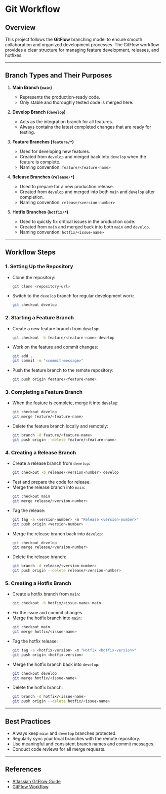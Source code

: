 # Git Workflow

## Overview
This project follows the **GitFlow** branching model to ensure smooth collaboration and organized 
development processes. The GitFlow workflow provides a clear structure for managing feature development, 
releases, and hotfixes.

---

## Branch Types and Their Purposes

1. **Main Branch (`main`)**
    - Represents the production-ready code.
    - Only stable and thoroughly tested code is merged here.

2. **Develop Branch (`develop`)**
    - Acts as the integration branch for all features.
    - Always contains the latest completed changes that are ready for testing.

3. **Feature Branches (`feature/*`)**
    - Used for developing new features.
    - Created from `develop` and merged back into `develop` when the feature is complete.
    - Naming convention: `feature/<feature-name>`

4. **Release Branches (`release/*`)**
    - Used to prepare for a new production release.
    - Created from `develop` and merged into both `main` and `develop` after completion.
    - Naming convention: `release/<version-number>`

5. **Hotfix Branches (`hotfix/*`)**
    - Used to quickly fix critical issues in the production code.
    - Created from `main` and merged back into both `main` and `develop`.
    - Naming convention: `hotfix/<issue-name>`

---

## Workflow Steps

### 1. Setting Up the Repository
- Clone the repository:
  ```bash
  git clone <repository-url>
  ```
- Switch to the `develop` branch for regular development work:
  ```bash
  git checkout develop
  ```

### 2. Starting a Feature Branch
- Create a new feature branch from `develop`:
  ```bash
  git checkout -b feature/<feature-name> develop
  ```
- Work on the feature and commit changes:
  ```bash
  git add .
  git commit -m "<commit-message>"
  ```
- Push the feature branch to the remote repository:
  ```bash
  git push origin feature/<feature-name>
  ```

### 3. Completing a Feature Branch
- When the feature is complete, merge it into `develop`:
  ```bash
  git checkout develop
  git merge feature/<feature-name>
  ```
- Delete the feature branch locally and remotely:
  ```bash
  git branch -d feature/<feature-name>
  git push origin --delete feature/<feature-name>
  ```

### 4. Creating a Release Branch
- Create a release branch from `develop`:
  ```bash
  git checkout -b release/<version-number> develop
  ```
- Test and prepare the code for release.
- Merge the release branch into `main`:
  ```bash
  git checkout main
  git merge release/<version-number>
  ```
- Tag the release:
  ```bash
  git tag -a <version-number> -m "Release <version-number>"
  git push origin <version-number>
  ```
- Merge the release branch back into `develop`:
  ```bash
  git checkout develop
  git merge release/<version-number>
  ```
- Delete the release branch:
  ```bash
  git branch -d release/<version-number>
  git push origin --delete release/<version-number>
  ```

### 5. Creating a Hotfix Branch
- Create a hotfix branch from `main`:
  ```bash
  git checkout -b hotfix/<issue-name> main
  ```
- Fix the issue and commit changes.
- Merge the hotfix branch into `main`:
  ```bash
  git checkout main
  git merge hotfix/<issue-name>
  ```
- Tag the hotfix release:
  ```bash
  git tag -a <hotfix-version> -m "Hotfix <hotfix-version>"
  git push origin <hotfix-version>
  ```
- Merge the hotfix branch back into `develop`:
  ```bash
  git checkout develop
  git merge hotfix/<issue-name>
  ```
- Delete the hotfix branch:
  ```bash
  git branch -d hotfix/<issue-name>
  git push origin --delete hotfix/<issue-name>
  ```

---

## Best Practices
- Always keep `main` and `develop` branches protected.
- Regularly sync your local branches with the remote repository.
- Use meaningful and consistent branch names and commit messages.
- Conduct code reviews for all merge requests.

---

## References
- [Atlassian GitFlow Guide](https://www.atlassian.com/git/tutorials/comparing-workflows/gitflow-workflow)
- [GitFlow Workflow](https://nvie.com/posts/a-successful-git-branching-model/)

